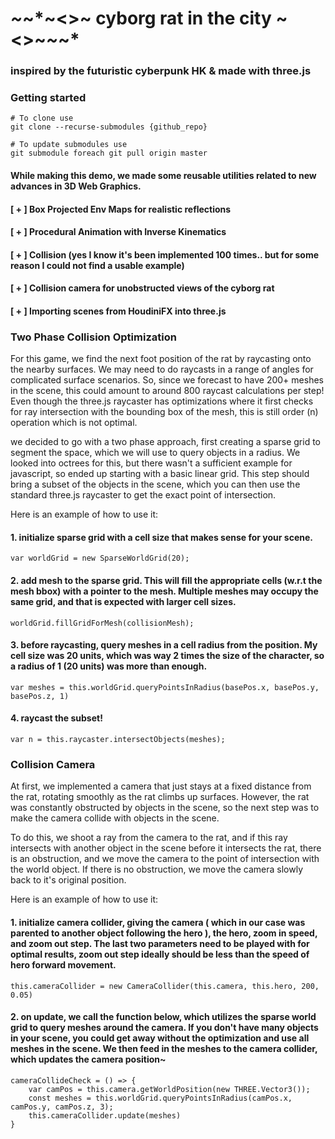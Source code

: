 # *~*~*~<>~ cyborg rat in the city ~<>~*~*~* 

### inspired by the futuristic cyberpunk HK & made with three.js


### Getting started

```
# To clone use 
git clone --recurse-submodules {github_repo}

# To update submodules use
git submodule foreach git pull origin master
```


#### While making this demo, we made some reusable utilities related to new advances in 3D Web Graphics.  
 #### [ + ] Box Projected Env Maps for realistic reflections
 #### [ + ] Procedural Animation with Inverse Kinematics 
 #### [ + ] Collision (yes I know it's been implemented 100 times.. but for some reason I could not find a usable example)
 #### [ + ] Collision camera for unobstructed views of the cyborg rat
 #### [ + ] Importing scenes from HoudiniFX into three.js



### Two Phase Collision Optimization
For this game, we find the next foot position of the rat by raycasting onto the nearby surfaces. We may need to do raycasts in a range of angles for complicated surface scenarios. So, since we forecast to have 200+ meshes in the scene, this could amount to around 800 raycast calculations per step! Even though the three.js raycaster has optimizations where it first checks for ray intersection with the bounding box of the mesh, this is still order (n) operation which is not optimal.

we decided to go with a two phase approach, first creating a sparse grid to segment the space, which we will use to query objects in a radius. We looked into octrees for this, but there wasn't a sufficient example for javascript, so ended up starting with a basic linear grid. This step should bring a subset of the objects in the scene, which you can then use the standard three.js raycaster to get the exact point of intersection. 

Here is an example of how to use it: 

#### 1. initialize sparse grid with a cell size that makes sense for your scene. 

`var worldGrid = new SparseWorldGrid(20);`

#### 2. add mesh to the sparse grid. This will fill the appropriate cells (w.r.t the mesh bbox) with a pointer to the mesh. Multiple meshes may occupy the same grid, and that is expected with larger cell sizes.

`worldGrid.fillGridForMesh(collisionMesh);`

#### 3. before raycasting, query meshes in a cell radius from the position. My cell size was 20 units, which was way 2 times the size of the character, so a radius of 1 (20 units) was more than enough. 

`var meshes = this.worldGrid.queryPointsInRadius(basePos.x, basePos.y, basePos.z, 1)`

#### 4. raycast the subset!
`var n = this.raycaster.intersectObjects(meshes);`


### Collision Camera
At first, we implemented a camera that just stays at a fixed distance from the rat, rotating smoothly as the rat climbs up surfaces. However, the rat was constantly obstructed by objects in the scene, so the next step was to make the camera collide with objects in the scene. 

To do this, we shoot a ray from the camera to the rat, and if this ray intersects with another object in the scene before it intersects the rat, there is an obstruction, and we move the camera to the point of intersection with the world object. If there is no obstruction, we move the camera slowly back to it's original position. 

Here is an example of how to use it:

#### 1. initialize camera collider, giving the camera ( which in our case was parented to another object following the hero ), the hero, zoom in speed, and zoom out step. The last two parameters need to be played with for optimal results, zoom out step ideally should be less than the speed of hero forward movement. 
`this.cameraCollider = new CameraCollider(this.camera, this.hero, 200, 0.05)`

#### 2. on update, we call the function below, which utilizes the sparse world grid to query meshes around the camera. If you don't have many objects in your scene, you could get away without the optimization and use all meshes in the scene. We then feed in the meshes to the camera collider, which updates the camera position~

``` 
cameraCollideCheck = () => {
    var camPos = this.camera.getWorldPosition(new THREE.Vector3());
    const meshes = this.worldGrid.queryPointsInRadius(camPos.x, camPos.y, camPos.z, 3);
    this.cameraCollider.update(meshes)
}
```






